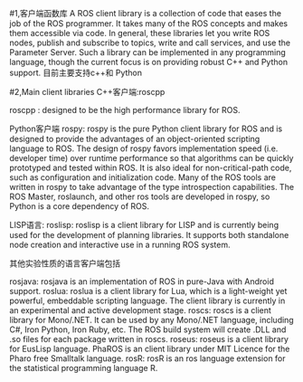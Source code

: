 #1,客户端函数库
A ROS client library is a collection of code that eases the job of the ROS programmer. It takes many of the ROS concepts and makes them accessible via code. In general, these libraries let you write ROS nodes, publish and subscribe to topics, write and call services, and use the Parameter Server. Such a library can be implemented in any programming language, though the current focus is on providing robust C++ and Python support.
目前主要支持c++和 Python

#2,Main client libraries
C++客户端:roscpp

roscpp :   designed to be the high performance library for ROS.

Python客户端
rospy: rospy is the pure Python client library for ROS and is designed to provide the advantages of an object-oriented scripting language to ROS. The design of rospy favors implementation speed (i.e. developer time) over runtime performance so that algorithms can be quickly prototyped and tested within ROS. It is also ideal for non-critical-path code, such as configuration and initialization code. Many of the ROS tools are written in rospy to take advantage of the type introspection capabilities. The ROS Master, roslaunch, and other ros tools are developed in rospy, so Python is a core dependency of ROS.

LISP语言:
roslisp: roslisp is a client library for LISP and is currently being used for the development of planning libraries. It supports both standalone node creation and interactive use in a running ROS system.

其他实验性质的语言客户端包括

rosjava: rosjava is an implementation of ROS in pure-Java with Android support.
roslua: roslua is a client library for Lua, which is a light-weight yet powerful, embeddable scripting language. The client library is currently in an experimental and active development stage.
roscs: roscs is a client library for Mono/.NET. It can be used by any Mono/.NET language, including C#, Iron Python, Iron Ruby, etc. The ROS build system will create .DLL and .so files for each package written in roscs.
roseus: roseus is a client library for EusLisp language.
PhaROS is an client library under MIT Licence for the Pharo free Smalltalk language.
rosR: rosR is an ros language extension for the statistical programming language R.